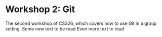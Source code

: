 # Workshop 2: Git

The second workshop of CS326, which covers how to use Git in a group setting.
Some new text to be read
Even more text to read
